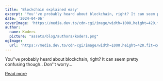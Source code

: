 ```yaml
---
title: 'Blockchain explained easy'
excerpt: 'You''ve probably heard about blockchain, right? It can seem pretty confusing though.. Don''t worry...'
date: '2024-04-06'
coverImage: 'https://media.dev.to/cdn-cgi/image/width=1000,height=420,fit=cover,gravity=auto,format=auto/https%3A%2F%2Fdev-to-uploads.s3.amazonaws.com%2Fuploads%2Farticles%2Fbqrhclqe57c9x5yj3903.jpg'
author:
  name: Koders
  picture: "assets/blog/authors/koders.png"
ogImage:
  url: 'https://media.dev.to/cdn-cgi/image/width=1000,height=420,fit=cover,gravity=auto,format=auto/https%3A%2F%2Fdev-to-uploads.s3.amazonaws.com%2Fuploads%2Farticles%2Fbqrhclqe57c9x5yj3903.jpg'
---
```


You''ve probably heard about blockchain, right? It can seem pretty confusing though.. Don''t worry...

[Read more](https://dev.to/greengeko/blockchain-explained-easy-399m)
